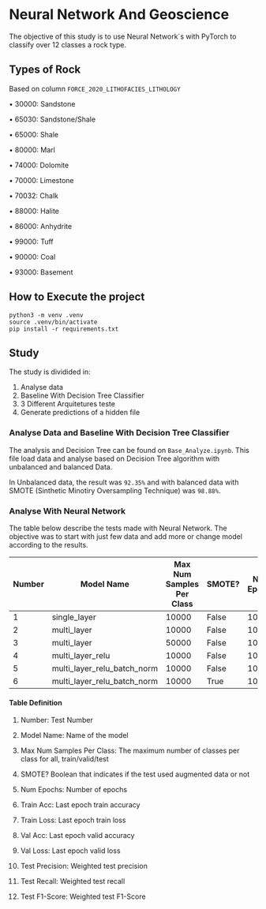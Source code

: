 # Neural Network And Geoscience

The objective of this study is to use Neural Network`s with PyTorch to classify over 12 classes a rock type.

## Types of Rock

Based on column `FORCE_2020_LITHOFACIES_LITHOLOGY`

• 30000: Sandstone

• 65030: Sandstone/Shale

• 65000: Shale

• 80000: Marl

• 74000: Dolomite

• 70000: Limestone

• 70032: Chalk

• 88000: Halite

• 86000: Anhydrite

• 99000: Tuff

• 90000: Coal

• 93000: Basement

## How to Execute the project

```
python3 -m venv .venv
source .venv/bin/activate
pip install -r requirements.txt
```

## Study

The study is dividided in:

1. Analyse data
2. Baseline With Decision Tree Classifier
3. 3 Different Arquitetures teste
4. Generate predictions of a hidden file

### Analyse Data and Baseline With Decision Tree Classifier

The analysis and Decision Tree can be found on `Base_Analyze.ipynb`. This file load data and analyse based on Decision Tree algorithm with unbalanced and balanced Data.

In Unbalanced data, the result was `92.35%` and with balanced data with SMOTE (Sinthetic Minotiry Oversampling Technique) was `98.88%`.

### Analyse With Neural Network

The table below describe the tests made with Neural Network. The objective was to start with just few data and add more or change model according to the results.

| Number | Model Name                  | Max Num Samples Per Class | SMOTE? | Num Epochs | Train Acc | Train Loss | Val Acc | Val Loss | Test Precision | Test Recall | Test F1-Score |
|--------|-----------------------------|---------------------------|--------|------------|-----------|------------|---------|----------|----------------|-------------|---------------|
| 1      | single_layer                | 10000                     | False  | 100        | 77.390%   | 0.65312    | 74.709% | 0.68731  | 0.79           | 0.75        | 0.76          |
| 2      | multi_layer                 | 10000                     | False  | 100        | 72.729%   | 0.84311    | 72.398% | 0.75672  | 0.76           | 0.72        | 0.73          |
| 3      | multi_layer                 | 50000                     | False  | 1000       | 59.464%   | 1.14423    | 64.466% | 1.02543  | 0.67           | 0.64        | 0.63          |
| 4      | multi_layer_relu            | 10000                     | False  | 100        | 88.023%   | 0.39305    | 87.399% | 0.40415  | 0.88           | 0.87        | 0.87          |
| 5      | multi_layer_relu_batch_norm | 10000                     | False  | 100        | 92.029%   | 0.21409    | 91.749% | 0.19964  | 0.92           | 0.92        | 0.92          |
| 6      | multi_layer_relu_batch_norm | 10000                     | True   | 100        | 93.801%   | 0.17439    | 94.958% | 0.13612  | 0.95           | 0.95        | 0.95          |

#### Table Definition

1. Number: Test Number

2. Model Name: Name of the model

3. Max Num Samples Per Class: The maximum number of classes per class for all, train/valid/test

4. SMOTE? Boolean that indicates if the test used augmented data or not

5. Num Epochs: Number of epochs

6. Train Acc: Last epoch train accuracy

7. Train Loss: Last epoch train loss

8. Val Acc: Last epoch valid accuracy

9. Val Loss: Last epoch valid loss

10. Test Precision: Weighted test precision

11. Test Recall: Weighted test recall

12. Test F1-Score: Weighted test F1-Score